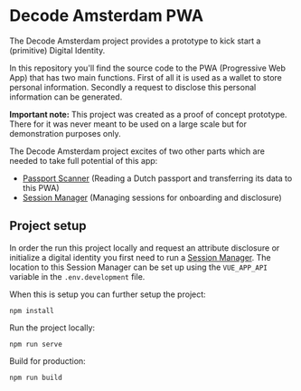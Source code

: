 # Decode Amsterdam PWA

The Decode Amsterdam project provides a prototype to kick start a (primitive) Digital Identity.

In this repository you'll find the source code to the PWA (Progressive Web App) that has two main functions.
First of all it is used as a wallet to store personal information. Secondly a request to disclose this personal information can be generated.

**Important note:**
This project was created as a proof of concept prototype. There for it was never meant to be used on a large scale but for demonstration purposes only.
  
The Decode Amsterdam project excites of two other parts which are needed to take full potential of this app:

* [Passport Scanner](https://github.com/sguldemond/passport_reading/tree/publication) (Reading a Dutch passport and transferring its data to this PWA)
* [Session Manager](https://github.com/sguldemond/decode-session-manager/tree/publication) (Managing sessions for onboarding and disclosure)


## Project setup

In order the run this project locally and request an attribute disclosure or initialize a digital identity you first need to run a [Session Manager](https://github.com/sguldemond/decode-session-manager/tree/publication). The location to this Session Manager can be set up using the `VUE_APP_API` variable in the `.env.development` file.

When this is setup you can further setup the project:

```
npm install
```

Run the project locally:

```
npm run serve
```

Build for production:
```
npm run build
```
